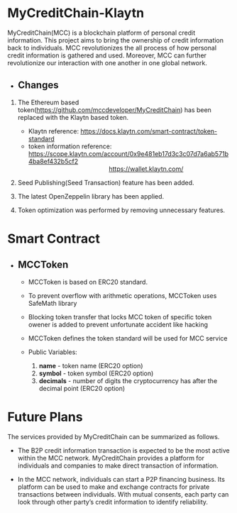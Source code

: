# MyCreditChain-Klaytn

MyCreditChain(MCC) is a blockchain platform of personal credit information. This project aims to bring the ownership of credit information back to individuals. MCC revolutionizes the all process of how personal credit information is gathered and used. Moreover, MCC can further revolutionize our interaction with one another in one global network.

- ## Changes
1. The Ethereum based token(https://github.com/mccdeveloper/MyCreditChain) has been replaced with the Klaytn based token.
    - Klaytn reference: https://docs.klaytn.com/smart-contract/token-standard
    - token information reference: https://scope.klaytn.com/account/0x9e481eb17d3c3c07d7a6ab571b4ba8ef432b5cf2<br/>
&nbsp;&nbsp;&nbsp;&nbsp;&nbsp;&nbsp;&nbsp;&nbsp;&nbsp;&nbsp;&nbsp;&nbsp;&nbsp;&nbsp;&nbsp;&nbsp;&nbsp;&nbsp;&nbsp;&nbsp;&nbsp;&nbsp;&nbsp;&nbsp;&nbsp;&nbsp;&nbsp;&nbsp;&nbsp;&nbsp;&nbsp;&nbsp;&nbsp;&nbsp;&nbsp;&nbsp;&nbsp;&nbsp;&nbsp;&nbsp;&nbsp;&nbsp;&nbsp;&nbsp;&nbsp;&nbsp;https://wallet.klaytn.com/

2. Seed Publishing(Seed Transaction) feature has been added.
3. The latest OpenZeppelin library has been applied.
4. Token optimization was performed by removing unnecessary features.

# Smart Contract


- ## MCCToken
    - MCCToken is based on ERC20 standard.
    - To prevent overflow with arithmetic operations, MCCToken uses SafeMath library
    - Blocking token transfer that locks MCC token of specific token owener is added to prevent unfortunate accident like hacking
    - MCCToken defines the token standard will be used for MCC service

    - Public Variables:

        1. **name**     - token name   (ERC20 option)
        2. **symbol**   - token symbol (ERC20 option)
        3. **decimals** - number of digits the cryptocurrency has after the decimal point (ERC20 option)

# Future Plans

The services provided by MyCreditChain can be summarized as follows.

- The B2P credit information transaction is expected to be the most active within the MCC network. MyCreditChain provides a platform for individuals and companies to make direct transaction of information.

- In the MCC network, individuals can start a P2P financing business. Its platform can be used to make and exchange contracts for private transactions between individuals. With mutual consents, each party can look through other party’s credit information to identify reliability.
